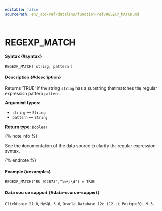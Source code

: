 ```yaml
---
editable: false
sourcePath: en/_api-ref/datalens/function-ref/REGEXP_MATCH.md

---
```


# REGEXP_MATCH



#### Syntax {#syntax}


```
REGEXP_MATCH( string, pattern )
```

#### Description {#description}
Returns 'TRUE' if the string `string` has a substring that matches the regular expression pattern `pattern`.

**Argument types:**
- `string` — `String`
- `pattern` — `String`


**Return type**: `Boolean`

{% note info %}

See the documentation of the data source to clarify the regular expression syntax.

{% endnote %}


#### Example {#examples}

```
REGEXP_MATCH("RU 912873","\w\s\d") = TRUE
```


#### Data source support {#data-source-support}

`ClickHouse 21.8`, `MySQL 5.6`, `Oracle Database 12c (12.1)`, `PostgreSQL 9.3`.

